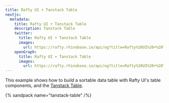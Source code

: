 ```yaml
---
title: Rafty UI + Tanstack Table
nextjs:
  metadata:
    title: Rafty UI + Tanstack Table
    description: Tanstack Table
    twitter:
      title: Rafty UI + Tanstack Table
      images:
        url: https://rafty.rhinobase.io/api/og?title=Rafty%20UI%20+%20Tanstack%20Table
    openGraph:
      title: Rafty UI + Tanstack Table
      images:
        url: https://rafty.rhinobase.io/api/og?title=Rafty%20UI%20+%20Tanstack%20Table
---
```


This example shows how to build a sortable data table with Rafty UI's table components, and the [Tanstack Table](https://tanstack.com/table/v8/).

{% sandpack name="tanstack-table" /%}

